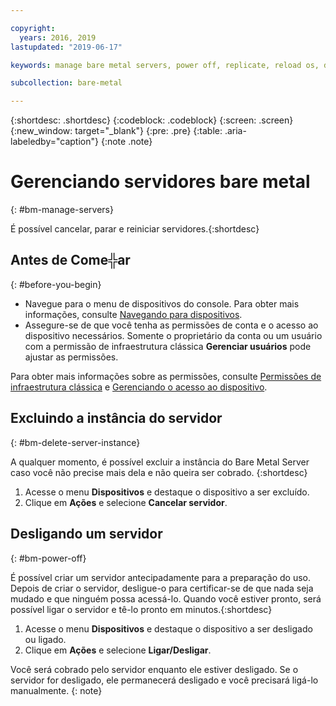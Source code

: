 ```yaml
---

copyright:
  years: 2016, 2019
lastupdated: "2019-06-17"

keywords: manage bare metal servers, power off, replicate, reload os, delete server, manage server

subcollection: bare-metal

---
```


{:shortdesc: .shortdesc}
{:codeblock: .codeblock}
{:screen: .screen}
{:new_window: target="_blank"}
{:pre: .pre}
{:table: .aria-labeledby="caption"}
{:note .note}

# Gerenciando servidores bare metal
{: #bm-manage-servers}

É possível cancelar, parar e reiniciar servidores.{:shortdesc}

## Antes de Come╬ar
{: #before-you-begin}

* Navegue para o menu de dispositivos do console. Para obter mais informações, consulte [Navegando para dispositivos](/docs/bare-metal?topic=virtual-servers-navigating-devices).
* Assegure-se de que você tenha as permissões de conta e o acesso ao dispositivo necessários. Somente o proprietário da conta ou um usuário com a permissão de infraestrutura clássica **Gerenciar usuários** pode ajustar as permissões.

Para obter mais informações sobre as permissões, consulte [Permissões de infraestrutura clássica](/docs/iam?topic=iam-infrapermission#infrapermission) e [Gerenciando o acesso ao dispositivo](/docs/bare-metal?topic=virtual-servers-managing-device-access).


<!-- ## Replicating a server instance
{: #bm-replicate-server-instance}

You can copy or clone a bare metal server instance to replicate the server configuration and quickly get a new server up and running.
{:shortdesc}

To clone the instance:
 1. Go to the **Device** menu and highlight the device to be copied.
 2. Click **Actions** and select **Configure Replica**. All configurations are copied. No data or content is not copied.
 3. Enter a unique server name.
 4. Specify the domain name. -->

<!-- ## Reloading the operating system
{: #bm-reload-os}

Occasionally, you might want to reload the operating system on your server.
{:shortdesc}

To reload the operating system, follow these steps.
 1. Back up all data before you start. If you don't back up your data, all data that is on the primary disk is lost. But, secondary disk data stays intact.
 2. Go to the **Devices** menu and highlight the device to be reloaded.
 3. Click **Actions** and select **OS Reload**. You can select one of these options:
  * Change the operating system to a different one and start over with new configurations.
  * Keep the existing operating system with the current configurations, but wipe out the server to start over.

During the OS reload, the server is offline and unavailable for use. Reload time varies based on server capacity and operating system. If you defined a provision script, all configurations are restored after the reload completes. Data was backed up before the OS reload can be uploaded the server when the server is available. -->

## Excluindo a instância do servidor
{: #bm-delete-server-instance}

A qualquer momento, é possível excluir a instância do Bare Metal Server caso você não precise mais dela e não queira ser
cobrado.
{:shortdesc}

1. Acesse o menu **Dispositivos** e destaque o dispositivo a ser excluído.
2. Clique em **Ações** e selecione **Cancelar
servidor**.

## Desligando um servidor
{: #bm-power-off}

É possível criar um servidor antecipadamente para a preparação do uso. Depois de
criar o servidor, desligue-o para certificar-se de que nada seja mudado e que ninguém
possa acessá-lo. Quando você estiver pronto, será possível ligar o servidor e tê-lo
pronto em minutos.{:shortdesc}

1. Acesse o menu **Dispositivos** e destaque o dispositivo a
ser desligado ou ligado.
2. Clique em **Ações** e selecione **Ligar/Desligar**.

Você será cobrado pelo servidor enquanto ele estiver desligado. Se o servidor for
desligado, ele permanecerá desligado e você precisará ligá-lo manualmente.
{: note}
